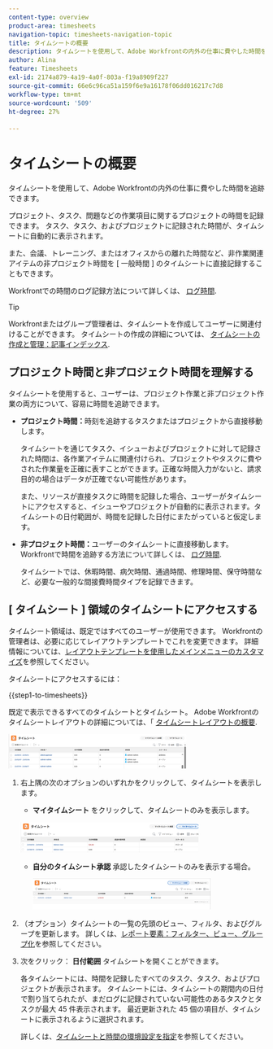 ```yaml
---
content-type: overview
product-area: timesheets
navigation-topic: timesheets-navigation-topic
title: タイムシートの概要
description: タイムシートを使用して、Adobe Workfrontの内外の仕事に費やした時間を追跡できます。
author: Alina
feature: Timesheets
exl-id: 2174a879-4a19-4a0f-803a-f19a8909f227
source-git-commit: 66e6c96ca51a159f6e9a16178f06dd016217c7d8
workflow-type: tm+mt
source-wordcount: '509'
ht-degree: 27%

---
```


# タイムシートの概要

<!-- Audited: 12/2023 -->

タイムシートを使用して、Adobe Workfrontの内外の仕事に費やした時間を追跡できます。

プロジェクト、タスク、問題などの作業項目に関するプロジェクトの時間を記録できます。 タスク、タスク、およびプロジェクトに記録された時間が、タイムシートに自動的に表示されます。

また、会議、トレーニング、またはオフィスからの離れた時間など、非作業関連アイテムの非プロジェクト時間を [ 一般時間 ] のタイムシートに直接記録することもできます。

Workfrontでの時間のログ記録方法について詳しくは、 [ログ時間](../../timesheets/create-and-manage-timesheets/log-time.md).

>[!TIP]
>
>Workfrontまたはグループ管理者は、タイムシートを作成してユーザーに関連付けることができます。 タイムシートの作成の詳細については、 [タイムシートの作成と管理：記事インデックス](../create-and-manage-timesheets/create-and-manage-timesheets.md).


## プロジェクト時間と非プロジェクト時間を理解する

タイムシートを使用すると、ユーザーは、プロジェクト作業と非プロジェクト作業の両方について、容易に時間を追跡できます。

* **プロジェクト時間：**&#x200B;時刻を追跡するタスクまたはプロジェクトから直接移動します。

  タイムシートを通じてタスク、イシューおよびプロジェクトに対して記録された時間は、各作業アイテムに関連付けられ、プロジェクトやタスクに費やされた作業量を正確に表すことができます。正確な時間入力がないと、請求目的の場合はデータが正確でない可能性があります。

  また、リソースが直接タスクに時間を記録した場合、ユーザーがタイムシートにアクセスすると、イシューやプロジェクトが自動的に表示されます。タイムシートの日付範囲が、時間を記録した日付にまたがっていると仮定します。

* **非プロジェクト時間：**&#x200B;ユーザーのタイムシートに直接移動します。Workfrontで時間を追跡する方法について詳しくは、   [ログ時間](../../timesheets/create-and-manage-timesheets/log-time.md).

  タイムシートでは、休暇時間、病欠時間、通過時間、修理時間、保守時間など、必要な一般的な間接費時間タイプを記録できます。

## [ タイムシート ] 領域のタイムシートにアクセスする

タイムシート領域は、既定ではすべてのユーザーが使用できます。 Workfrontの管理者は、必要に応じてレイアウトテンプレートでこれを変更できます。 詳細情報については、[レイアウトテンプレートを使用したメインメニューのカスタマイズ](/help/quicksilver/administration-and-setup/customize-workfront/use-layout-templates/customize-main-menu.md)を参照してください。

タイムシートにアクセスするには：

{{step1-to-timesheets}}

既定で表示できるすべてのタイムシートとタイムシート。 Adobe Workfrontのタイムシートレイアウトの詳細については、「 [タイムシートレイアウトの概要](../../timesheets/timesheets/timesheet-layout.md).

![](assets/all-timesheets-list-nwe-350x68.png)

1. 右上隅の次のオプションのいずれかをクリックして、タイムシートを表示します。

   * **マイタイムシート** をクリックして、タイムシートのみを表示します。

   ![](assets/my-timesheets-list-various-statuses-nwe-350x60.png)

   * **自分のタイムシート承認** 承認したタイムシートのみを表示する場合。

     ![](assets/timesheets-i-approve-list-with0filters-new-nwe-350x61.png)


1. （オプション）タイムシートの一覧の先頭のビュー、フィルタ、およびグループを更新します。 詳しくは、[レポート要素：フィルター、ビュー、グループ化](../../reports-and-dashboards/reports/reporting-elements/reporting-elements-overview.md)を参照してください。

1. 次をクリック： **日付範囲** タイムシートを開くことができます。

   各タイムシートには、時間を記録したすべてのタスク、タスク、およびプロジェクトが表示されます。 タイムシートには、タイムシートの期間内の日付で割り当てられたが、まだログに記録されていない可能性のあるタスクとタスクが最大 45 件表示されます。 最近更新された 45 個の項目が、タイムシートに表示されるように選択されます。

   詳しくは、[タイムシートと時間の環境設定を指定](../../administration-and-setup/set-up-workfront/configure-timesheets-schedules/timesheet-and-hour-preferences.md)を参照してください。
